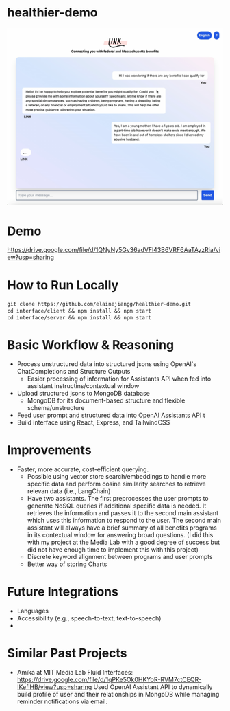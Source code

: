 # healthier-demo
![Image](/Image.png)

# Demo
https://drive.google.com/file/d/1QNyNy5Gv36adVFl43B6VRF6AaTAyzRia/view?usp=sharing

# How to Run Locally
```
git clone https://github.com/elainejiangg/healthier-demo.git
cd interface/client && npm install && npm start
cd interface/server && npm install && npm start
```

# Basic Workflow & Reasoning
- Process unstructured data into structured jsons using OpenAI's ChatCompletions and Structure Outputs
    - Easier processing of information for Assistants API when fed into assistant instructins/contextual window
- Upload structured jsons to MongoDB database
    - MongoDB for its document-based structure and flexible schema/unstructure
- Feed user prompt and structured data into OpenAI Assistants API t
- Build interface using React, Express, and TailwindCSS
  
  
# Improvements
- Faster, more accurate, cost-efficient querying.
    - Possible using vector store search/embeddings to handle more specific data and perform cosine similarity searches to retrieve relevan data (i.e., LangChain)
    - Have two assistants. The first preprocesses the user prompts to generate NoSQL queries if additional specific data is needed. It retrieves the information and passes it to the second main assistant which uses this information to respond to the user. The second main assistant will always have a brief summary of all benefits programs in its contextual window for answering broad questions. (I did this with my project at the Media Lab with a good degree of success but did not have enough time to implement this with this project)
    - Discrete keyword alignment between programs and user prompts
  - Better way of storing Charts

# Future Integrations
- Languages
- Accessibility (e.g., speech-to-text, text-to-speech)
- 

# Similar Past Projects
- Amika at MIT Media Lab Fluid Interfaces: https://drive.google.com/file/d/1qPKe5Ok0HKYoR-RVM7ctCEQR-lKeflHB/view?usp=sharing Used OpenAI Assistant API to dynamically build profile of user and their relationships in MongoDB while managing reminder notifications via email.
